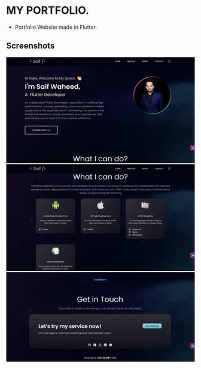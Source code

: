  # MY PORTFOLIO.

- Portfolio Website made in Flutter.


## Screenshots

 <img src="screenshots/home.png">  
 <img src="screenshots/services.png">  
 <img src="screenshots/contact.png">
